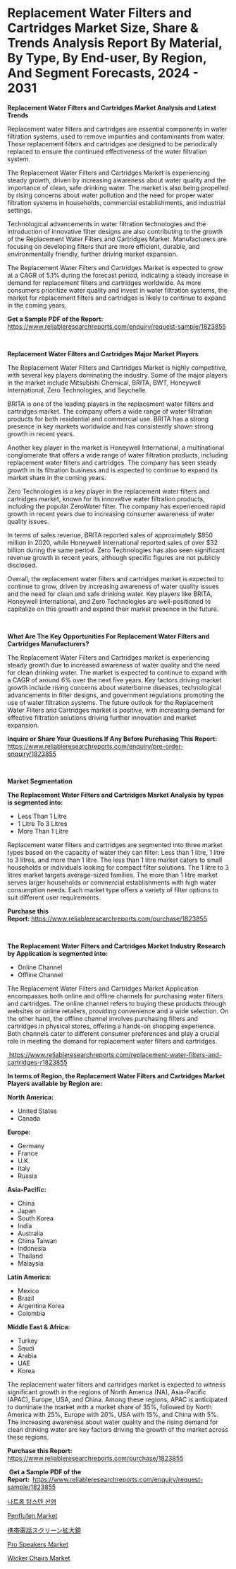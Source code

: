 <p><h1>Replacement Water Filters and Cartridges Market Size, Share & Trends Analysis Report By Material, By Type, By End-user, By Region, And Segment Forecasts, 2024 - 2031</h1></p><p><strong>Replacement Water Filters and Cartridges Market Analysis and Latest Trends</strong></p>
<p><p>Replacement water filters and cartridges are essential components in water filtration systems, used to remove impurities and contaminants from water. These replacement filters and cartridges are designed to be periodically replaced to ensure the continued effectiveness of the water filtration system.</p><p>The Replacement Water Filters and Cartridges Market is experiencing steady growth, driven by increasing awareness about water quality and the importance of clean, safe drinking water. The market is also being propelled by rising concerns about water pollution and the need for proper water filtration systems in households, commercial establishments, and industrial settings.</p><p>Technological advancements in water filtration technologies and the introduction of innovative filter designs are also contributing to the growth of the Replacement Water Filters and Cartridges Market. Manufacturers are focusing on developing filters that are more efficient, durable, and environmentally friendly, further driving market expansion.</p><p>The Replacement Water Filters and Cartridges Market is expected to grow at a CAGR of 5.1% during the forecast period, indicating a steady increase in demand for replacement filters and cartridges worldwide. As more consumers prioritize water quality and invest in water filtration systems, the market for replacement filters and cartridges is likely to continue to expand in the coming years.</p></p>
<p><strong>Get a Sample PDF of the Report:&nbsp;</strong> <a href="https://www.reliableresearchreports.com/enquiry/request-sample/1823855">https://www.reliableresearchreports.com/enquiry/request-sample/1823855</a></p>
<p>&nbsp;</p>
<p><strong>Replacement Water Filters and Cartridges Major Market Players</strong></p>
<p><p>The Replacement Water Filters and Cartridges Market is highly competitive, with several key players dominating the industry. Some of the major players in the market include Mitsubishi Chemical, BRITA, BWT, Honeywell International, Zero Technologies, and Seychelle.</p><p>BRITA is one of the leading players in the replacement water filters and cartridges market. The company offers a wide range of water filtration products for both residential and commercial use. BRITA has a strong presence in key markets worldwide and has consistently shown strong growth in recent years.</p><p>Another key player in the market is Honeywell International, a multinational conglomerate that offers a wide range of water filtration products, including replacement water filters and cartridges. The company has seen steady growth in its filtration business and is expected to continue to expand its market share in the coming years.</p><p>Zero Technologies is a key player in the replacement water filters and cartridges market, known for its innovative water filtration products, including the popular ZeroWater filter. The company has experienced rapid growth in recent years due to increasing consumer awareness of water quality issues.</p><p>In terms of sales revenue, BRITA reported sales of approximately $850 million in 2020, while Honeywell International reported sales of over $32 billion during the same period. Zero Technologies has also seen significant revenue growth in recent years, although specific figures are not publicly disclosed.</p><p>Overall, the replacement water filters and cartridges market is expected to continue to grow, driven by increasing awareness of water quality issues and the need for clean and safe drinking water. Key players like BRITA, Honeywell International, and Zero Technologies are well-positioned to capitalize on this growth and expand their market presence in the future.</p></p>
<p>&nbsp;</p>
<p><strong>What Are The Key Opportunities For Replacement Water Filters and Cartridges Manufacturers?</strong></p>
<p><p>The Replacement Water Filters and Cartridges market is experiencing steady growth due to increased awareness of water quality and the need for clean drinking water. The market is expected to continue to expand with a CAGR of around 6% over the next five years. Key factors driving market growth include rising concerns about waterborne diseases, technological advancements in filter designs, and government regulations promoting the use of water filtration systems. The future outlook for the Replacement Water Filters and Cartridges market is positive, with increasing demand for effective filtration solutions driving further innovation and market expansion.</p></p>
<p><strong>Inquire or Share Your Questions If Any Before Purchasing This Report:</strong> <a href="https://www.reliableresearchreports.com/enquiry/pre-order-enquiry/1823855">https://www.reliableresearchreports.com/enquiry/pre-order-enquiry/1823855</a></p>
<p>&nbsp;</p>
<p><strong>Market Segmentation</strong></p>
<p><strong>The Replacement Water Filters and Cartridges Market Analysis by types is segmented into:</strong></p>
<p><ul><li>Less Than 1 Litre</li><li>1 Litre To 3 Litres</li><li>More Than 1 Litre</li></ul></p>
<p><p>Replacement water filters and cartridges are segmented into three market types based on the capacity of water they can filter: Less than 1 litre, 1 litre to 3 litres, and more than 1 litre. The less than 1 litre market caters to small households or individuals looking for compact filter solutions. The 1 litre to 3 litres market targets average-sized families. The more than 1 litre market serves larger households or commercial establishments with high water consumption needs. Each market type offers a variety of filter options to suit different user requirements.</p></p>
<p><strong>Purchase this Report:&nbsp;</strong><a href="https://www.reliableresearchreports.com/purchase/1823855">https://www.reliableresearchreports.com/purchase/1823855</a></p>
<p>&nbsp;</p>
<p><strong>The Replacement Water Filters and Cartridges Market Industry Research by Application is segmented into:</strong></p>
<p><ul><li>Online Channel</li><li>Offline Channel</li></ul></p>
<p><p>The Replacement Water Filters and Cartridges Market Application encompasses both online and offline channels for purchasing water filters and cartridges. The online channel refers to buying these products through websites or online retailers, providing convenience and a wide selection. On the other hand, the offline channel involves purchasing filters and cartridges in physical stores, offering a hands-on shopping experience. Both channels cater to different consumer preferences and play a crucial role in meeting the demand for replacement water filters and cartridges.</p></p>
<p><a href="https://www.reliableresearchreports.com/replacement-water-filters-and-cartridges-r1823855">&nbsp;https://www.reliableresearchreports.com/replacement-water-filters-and-cartridges-r1823855</a></p>
<p><strong>In terms of Region, the Replacement Water Filters and Cartridges Market Players available by Region are:</strong></p>
<p>
    <p> <strong> North America: </strong>
        <ul>
            <li>United States</li>
            <li>Canada</li>
        </ul>
        </p> 
    <p> <strong> Europe: </strong>
        <ul>
            <li>Germany</li>
            <li>France</li>
            <li>U.K.</li>
            <li>Italy</li>
            <li>Russia</li>
        </ul>
        </p> 
    <p> <strong> Asia-Pacific: </strong>
        <ul>
            <li>China</li>
            <li>Japan</li>
            <li>South Korea</li>
            <li>India</li>
            <li>Australia</li>
            <li>China Taiwan</li>
            <li>Indonesia</li>
            <li>Thailand</li>
            <li>Malaysia</li>
        </ul>
        </p> 
    <p> <strong> Latin America: </strong>
        <ul>
            <li>Mexico</li>
            <li>Brazil</li>
            <li>Argentina Korea</li>
            <li>Colombia</li>
        </ul>
        </p> 
    <p> <strong> Middle East & Africa: </strong>
        <ul>
            <li>Turkey</li>
            <li>Saudi</li>
            <li>Arabia</li>
            <li>UAE</li>
            <li>Korea</li>
        </ul>
    </p>
    </p>
<p><p>The replacement water filters and cartridges market is expected to witness significant growth in the regions of North America (NA), Asia-Pacific (APAC), Europe, USA, and China. Among these regions, APAC is anticipated to dominate the market with a market share of 35%, followed by North America with 25%, Europe with 20%, USA with 15%, and China with 5%. The increasing awareness about water quality and the rising demand for clean drinking water are key factors driving the growth of the market across these regions.</p></p>
<p><strong>Purchase this Report: </strong><a href="https://www.reliableresearchreports.com/purchase/1823855">https://www.reliableresearchreports.com/purchase/1823855</a></p>
<p>&nbsp;<strong>Get a Sample PDF of the Report:&nbsp;&nbsp;</strong><a href="https://www.reliableresearchreports.com/enquiry/request-sample/1823855">https://www.reliableresearchreports.com/enquiry/request-sample/1823855</a></p>
<p><strong></strong></p>
<p><p><a href="https://github.com/vsckjg50460/Market-Research-Report-List-1/blob/main/169323624665.md">나트륨 텅스텐 산염</a></p><p><a href="https://issuu.com/reportprime-2/docs/penflufen-market-size-2030.pptx">Penflufen Market</a></p><p><a href="https://github.com/oafhukehf4709715/Market-Research-Report-List-1/blob/main/792997426633.md">携帯電話スクリーン拡大鏡</a></p><p><a href="https://github.com/joannagoyvaerts/Market-Research-Report-List-2/blob/main/pro-speakers-market.md">Pro Speakers Market</a></p><p><a href="https://github.com/abdelrhmankishk22/Market-Research-Report-List-4/blob/main/wicker-chairs-market.md">Wicker Chairs Market</a></p></p>
